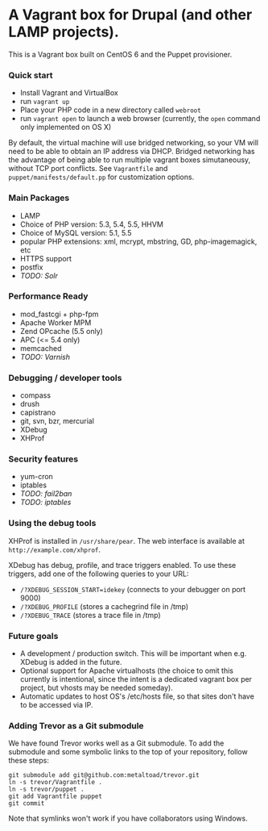 # A Vagrant box for Drupal (and other LAMP projects).

This is a Vagrant box built on CentOS 6 and the Puppet provisioner.

### Quick start ###

* Install Vagrant and VirtualBox
* run `vagrant up`
* Place your PHP code in a new directory called `webroot`
* run `vagrant open` to launch a web browser (currently, the `open` command only implemented on OS X)

By default, the virtual machine will use bridged networking, so your VM will need to be able to obtain an IP address via DHCP.  Bridged networking has the advantage of being able to run multiple vagrant boxes simutaneousy, without TCP port conflicts.
See `Vagrantfile` and `puppet/manifests/default.pp` for customization options.

### Main Packages ###

* LAMP
* Choice of PHP version: 5.3, 5.4, 5.5, HHVM
* Choice of MySQL version: 5.1, 5.5
* popular PHP extensions: xml, mcrypt, mbstring, GD, php-imagemagick, etc
* HTTPS support
* postfix
* _TODO: Solr_

### Performance Ready ###

* mod_fastcgi + php-fpm
* Apache Worker MPM
* Zend OPcache (5.5 only)
* APC (<= 5.4 only)
* memcached
* _TODO: Varnish_

### Debugging / developer tools ###

* compass
* drush
* capistrano
* git, svn, bzr, mercurial
* XDebug
* XHProf

### Security features ###

* yum-cron
* iptables
* _TODO: fail2ban_
* _TODO: iptables_

### Using the debug tools ###
XHProf is installed in `/usr/share/pear`.  The web interface is available at `http://example.com/xhprof`.

XDebug has debug, profile, and trace triggers enabled.  To use these triggers, add one of the following queries to your URL:

  * `/?XDEBUG_SESSION_START=idekey` (connects to your debugger on port 9000)
  * `/?XDEBUG_PROFILE` (stores a cachegrind file in /tmp)
  * `/?XDEBUG_TRACE` (stores a trace file in /tmp)

### Future goals ###

* A development / production switch.  This will be important when e.g. XDebug is added in the future.
* Optional support for Apache virtualhosts (the choice to omit this currently is intentional, since the intent is a dedicated vagrant box per project, but vhosts may be needed someday).
* Automatic updates to host OS's /etc/hosts file, so that sites don't have to be accessed via IP.

### Adding Trevor as a Git submodule ###

We have found Trevor works well as a Git submodule.  To add the submodule and some symbolic links to the top of your repository, follow these steps:

    git submodule add git@github.com:metaltoad/trevor.git
    ln -s trevor/Vagrantfile .
    ln -s trevor/puppet .
    git add Vagrantfile puppet
    git commit

Note that symlinks won't work if you have collaborators using Windows.